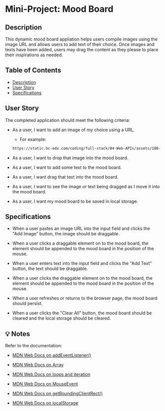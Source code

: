 # Mini-Project: Mood Board

## Description
This dynamic mood board appliation helps users compile images using the image URL and allows users to add text of their choice. Once images and texts have been added, users may drag the content as they please to place their inspirations as needed. 

## Table of Contents
  * [Description](#description)
  * [User Story](#user-story)
  * [Specifications](#specifications)


## User Story

The completed application should meet the following criteria:

* As a user, I want to add an image of my choice using a URL.

  * For example:

  ```md
  https://static.bc-edx.com/coding/full-stack/04-Web-APIs/assets/100-m4-mini.png
  ```

* As a user, I want to drop that image into the mood board.

* As a user, I want to add some text to the mood board.

* As a user, I want drag that text into the mood board.

* As a user, I want to see the image or text being dragged as I move it into the mood board.

* As a user, I want my mood board to be saved in local storage.

## Specifications

* When a user pastes an image URL into the input field and clicks the "Add Image" button, the image should be draggable.

* When a user clicks a draggable element on to the mood board, the element should be appended to the mood board in the position of the mouse.

* When a user enters text into the input field and clicks the "Add Text" button, the text should be draggable.

* When a user clicks the draggable element on to the mood board, the element should be appended to the mood board in the position of the mouse.

* When a user refreshes or returns to the browser page, the mood board should persist.

* When a user clicks the "Clear All" button, the mood board should be cleared and the local storage should be cleared.

## 💡 Notes

Refer to the documentation:

* [MDN Web Docs on addEventListener()](https://developer.mozilla.org/en-US/docs/Web/API/EventTarget/addEventListener)

* [MDN Web Docs on Array](https://developer.mozilla.org/en-US/docs/Web/JavaScript/Reference/Global_Objects/Array)

* [MDN Web Docs on loops and iteration](https://developer.mozilla.org/en-US/docs/Web/JavaScript/Guide/Loops_and_iteration)

* [MDN Web Docs on MouseEvent](https://developer.mozilla.org/en-US/docs/Web/API/MouseEvent)

* [MDN Web Docs on getBoundingClientRect()](https://developer.mozilla.org/en-US/docs/Web/API/Element/getBoundingClientRect)

* [MDN Web Docs on localStorage](https://developer.mozilla.org/en-US/docs/Web/API/Window/localStorage)